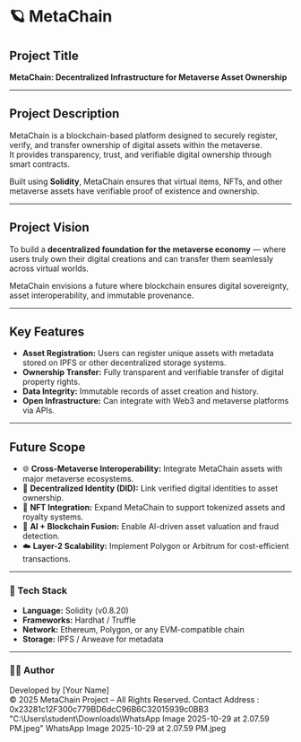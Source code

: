 # 🪐 MetaChain

## Project Title
**MetaChain: Decentralized Infrastructure for Metaverse Asset Ownership**

---

## Project Description
MetaChain is a blockchain-based platform designed to securely register, verify, and transfer ownership of digital assets within the metaverse.  
It provides transparency, trust, and verifiable digital ownership through smart contracts.

Built using **Solidity**, MetaChain ensures that virtual items, NFTs, and other metaverse assets have verifiable proof of existence and ownership.

---

## Project Vision
To build a **decentralized foundation for the metaverse economy** — where users truly own their digital creations and can transfer them seamlessly across virtual worlds.

MetaChain envisions a future where blockchain ensures digital sovereignty, asset interoperability, and immutable provenance.

---

## Key Features
- **Asset Registration:** Users can register unique assets with metadata stored on IPFS or other decentralized storage systems.  
- **Ownership Transfer:** Fully transparent and verifiable transfer of digital property rights.  
- **Data Integrity:** Immutable records of asset creation and history.  
- **Open Infrastructure:** Can integrate with Web3 and metaverse platforms via APIs.

---

## Future Scope
- 🌐 **Cross-Metaverse Interoperability:** Integrate MetaChain assets with major metaverse ecosystems.  
- 🔐 **Decentralized Identity (DID):** Link verified digital identities to asset ownership.  
- 💱 **NFT Integration:** Expand MetaChain to support tokenized assets and royalty systems.  
- 🤖 **AI + Blockchain Fusion:** Enable AI-driven asset valuation and fraud detection.  
- ☁️ **Layer-2 Scalability:** Implement Polygon or Arbitrum for cost-efficient transactions.

---

### 🧰 Tech Stack
- **Language:** Solidity (v0.8.20)
- **Frameworks:** Hardhat / Truffle
- **Network:** Ethereum, Polygon, or any EVM-compatible chain
- **Storage:** IPFS / Arweave for metadata

---

### 👨‍💻 Author
Developed by [Your Name]  
© 2025 MetaChain Project – All Rights Reserved.
Contact Address : 0x23281c12F300c779BD6dcC96B6C32015939c0BB3
"C:\Users\student\Downloads\WhatsApp Image 2025-10-29 at 2.07.59 PM.jpeg"
WhatsApp Image 2025-10-29 at 2.07.59 PM.jpeg

